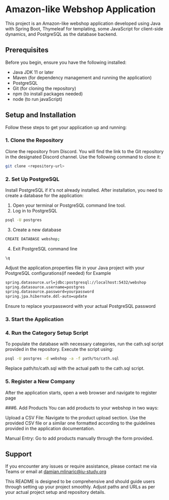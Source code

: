# Amazon-like Webshop Application

This project is an Amazon-like webshop application developed using Java with Spring Boot, Thymeleaf for templating, some JavaScript for client-side dynamics, and PostgreSQL as the database backend.

## Prerequisites

Before you begin, ensure you have the following installed:
- Java JDK 11 or later
- Maven (for dependency management and running the application)
- PostgreSQL
- Git (for cloning the repository)
- npm (to install packages needed)
- node (to run javaScript)

## Setup and Installation

Follow these steps to get your application up and running:

### 1. Clone the Repository

Clone the repository from Discord. You will find the link to the Git repository in the designated Discord channel. Use the following command to clone it:

```bash
git clone <repository-url>
```

### 2. Set Up PostgreSQL
Install PostgreSQL if it's not already installed. After installation, you need to create a database for the application:
  1. Open your terminal or PostgreSQL command line tool.
  2. Log in to PostgreSQL
  ```bash
  psql -U postgres
  ```
  3. Create a new database
  ```bash
CREATE DATABASE webshop;
  ```
  4. Exit PostgreSQL command line
  ```bash
  \q
  ```
Adjust the application.properties file in your Java project with your PostgreSQL configurations(if needed) for Example

  ```bash
spring.datasource.url=jdbc:postgresql://localhost:5432/webshop
spring.datasource.username=postgres
spring.datasource.password=yourpassword
spring.jpa.hibernate.ddl-auto=update

  ```
Ensure to replace yourpassword with your actual PostgreSQL password

### 3. Start the Application

### 4. Run the Category Setup Script
To populate the database with necessary categories, run the cath.sql script provided in the repository. Execute the script using:
```bash
psql -U postgres -d webshop -a -f path/to/cath.sql
```
Replace path/to/cath.sql with the actual path to the cath.sql script.

### 5. Register a New Company
After the application starts, open a web browser and navigate to register page

###6. Add Products
You can add products to your webshop in two ways:

Upload a CSV File: Navigate to the product upload section. Use the provided CSV file or a similar one formatted according to the guidelines provided in the application documentation.

Manual Entry: Go to add products manually through the form provided.

## Support
If you encounter any issues or require assistance, please contact me via Teams or  email at damjan.mlinaric@iu-study.org 



This README is designed to be comprehensive and should guide users through setting up your project smoothly. Adjust paths and URLs as per your actual project setup and repository details.
